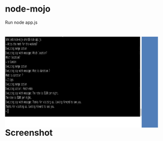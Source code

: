 # node-mojo

Run node app.js
# <img src="https://github.com/akhilesharora/node-mojo/blob/master/demo.png" height="300px" width="700px" align="absmiddle"/>Screenshot </img>